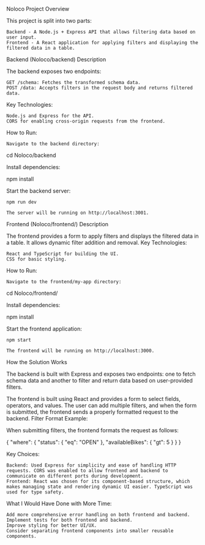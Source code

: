 Noloco Project
Overview

This project is split into two parts:

    Backend - A Node.js + Express API that allows filtering data based on user input.
    Frontend - A React application for applying filters and displaying the filtered data in a table.

Backend (Noloco/backend)
Description

The backend exposes two endpoints:

    GET /schema: Fetches the transformed schema data.
    POST /data: Accepts filters in the request body and returns filtered data.

Key Technologies:

    Node.js and Express for the API.
    CORS for enabling cross-origin requests from the frontend.

How to Run:

    Navigate to the backend directory:

cd Noloco/backend

Install dependencies:

npm install

Start the backend server:

    npm run dev

    The server will be running on http://localhost:3001.

Frontend (Noloco/frontend/)
Description

The frontend provides a form to apply filters and displays the filtered data in a table. It allows dynamic filter addition and removal.
Key Technologies:

    React and TypeScript for building the UI.
    CSS for basic styling.

How to Run:

    Navigate to the frontend/my-app directory:

cd Noloco/frontend/

Install dependencies:

npm install

Start the frontend application:

    npm start

    The frontend will be running on http://localhost:3000.

How the Solution Works

The backend is built with Express and exposes two endpoints: one to fetch schema data and another to filter and return data based on user-provided filters.

The frontend is built using React and provides a form to select fields, operators, and values. The user can add multiple filters, and when the form is submitted, the frontend sends a properly formatted request to the backend.
Filter Format Example:

When submitting filters, the frontend formats the request as follows:

{
"where": {
"status": { "eq": "OPEN" },
"availableBikes": { "gt": 5 }
}
}

Key Choices:

    Backend: Used Express for simplicity and ease of handling HTTP requests. CORS was enabled to allow frontend and backend to communicate on different ports during development.
    Frontend: React was chosen for its component-based structure, which makes managing state and rendering dynamic UI easier. TypeScript was used for type safety.

What I Would Have Done with More Time:

    Add more comprehensive error handling on both frontend and backend.
    Implement tests for both frontend and backend.
    Improve styling for better UI/UX.
    Consider separating frontend components into smaller reusable components.
